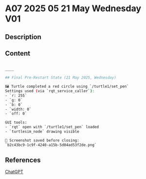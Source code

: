 # A07 2025 05 21 May Wednesday V01

## Description



## Content

```bash

____

## Final Pre-Restart State (21 May 2025, Wednesday)

🖼️ Turtle completed a red circle using `/turtle1/set_pen`  
Settings used (via `rqt_service_caller`):
- `r: 255`
- `g: 0`
- `b: 0`
- `width: 0`
- `off: 0`

GUI tools:
- `rqt` open with `/turtle1/set_pen` loaded
- `turtlesim_node` drawing visible

📸 Screenshot saved before closing:
`b2c43bc9-1c9f-4240-a15b-5d04ad53f2de.png`


```

## References

[ChatGPT](https://chatgpt.com/)
